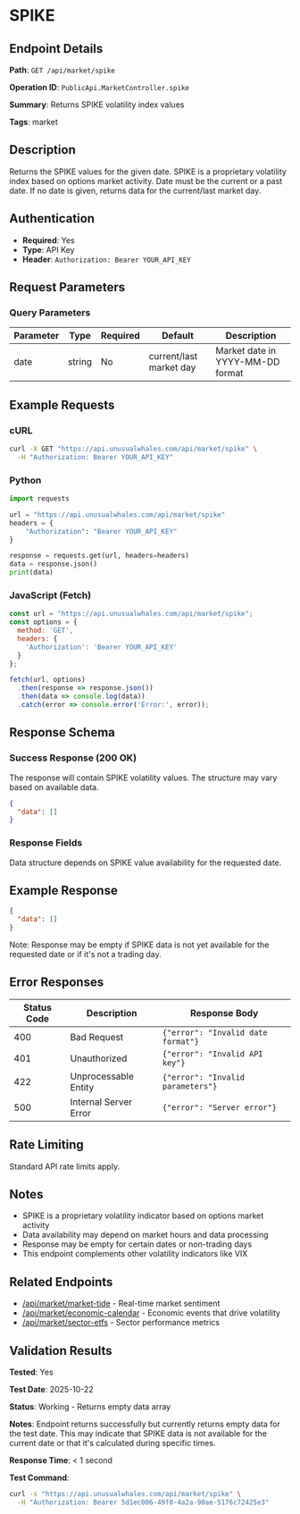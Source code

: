 # SPIKE

## Endpoint Details

**Path**: `GET /api/market/spike`

**Operation ID**: `PublicApi.MarketController.spike`

**Summary**: Returns SPIKE volatility index values

**Tags**: market

## Description

Returns the SPIKE values for the given date. SPIKE is a proprietary volatility index based on options market activity. Date must be the current or a past date. If no date is given, returns data for the current/last market day.

## Authentication

- **Required**: Yes
- **Type**: API Key
- **Header**: `Authorization: Bearer YOUR_API_KEY`

## Request Parameters

### Query Parameters

| Parameter | Type | Required | Default | Description |
|-----------|------|----------|---------|-------------|
| date | string | No | current/last market day | Market date in YYYY-MM-DD format |

## Example Requests

### cURL

```bash
curl -X GET "https://api.unusualwhales.com/api/market/spike" \
  -H "Authorization: Bearer YOUR_API_KEY"
```

### Python

```python
import requests

url = "https://api.unusualwhales.com/api/market/spike"
headers = {
    "Authorization": "Bearer YOUR_API_KEY"
}

response = requests.get(url, headers=headers)
data = response.json()
print(data)
```

### JavaScript (Fetch)

```javascript
const url = "https://api.unusualwhales.com/api/market/spike";
const options = {
  method: 'GET',
  headers: {
    'Authorization': 'Bearer YOUR_API_KEY'
  }
};

fetch(url, options)
  .then(response => response.json())
  .then(data => console.log(data))
  .catch(error => console.error('Error:', error));
```

## Response Schema

### Success Response (200 OK)

The response will contain SPIKE volatility values. The structure may vary based on available data.

```json
{
  "data": []
}
```

### Response Fields

Data structure depends on SPIKE value availability for the requested date.

## Example Response

```json
{
  "data": []
}
```

Note: Response may be empty if SPIKE data is not yet available for the requested date or if it's not a trading day.

## Error Responses

| Status Code | Description | Response Body |
|-------------|-------------|---------------|
| 400 | Bad Request | `{"error": "Invalid date format"}` |
| 401 | Unauthorized | `{"error": "Invalid API key"}` |
| 422 | Unprocessable Entity | `{"error": "Invalid parameters"}` |
| 500 | Internal Server Error | `{"error": "Server error"}` |

## Rate Limiting

Standard API rate limits apply.

## Notes

- SPIKE is a proprietary volatility indicator based on options market activity
- Data availability may depend on market hours and data processing
- Response may be empty for certain dates or non-trading days
- This endpoint complements other volatility indicators like VIX

## Related Endpoints

- [/api/market/market-tide](./market-tide.md) - Real-time market sentiment
- [/api/market/economic-calendar](./economic-calendar.md) - Economic events that drive volatility
- [/api/market/sector-etfs](./sector-etfs.md) - Sector performance metrics

## Validation Results

**Tested**: Yes

**Test Date**: 2025-10-22

**Status**: Working - Returns empty data array

**Notes**: Endpoint returns successfully but currently returns empty data for the test date. This may indicate that SPIKE data is not available for the current date or that it's calculated during specific times.

**Response Time**: < 1 second

**Test Command**:
```bash
curl -s "https://api.unusualwhales.com/api/market/spike" \
  -H "Authorization: Bearer 5d1ec006-49f0-4a2a-90ae-5176c72425e3"
```
